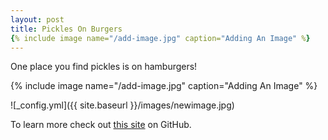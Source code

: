 ```yaml
---
layout: post
title: Pickles On Burgers
{% include image name="/add-image.jpg" caption="Adding An Image" %}
---
```


One place you find pickles is on hamburgers!

{% include image name="/add-image.jpg" caption="Adding An Image" %}

![_config.yml]({{ site.baseurl }}/images/newimage.jpg)

To learn more check out [this site](https://en.wikipedia.org/wiki/Hamburger) on GitHub.
